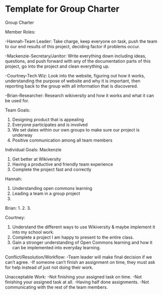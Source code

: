 # Template for Group Charter

Group Charter

Member Roles:

-Hannah-Team Leader: Take charge, keep everyone on task, push the team to our end results of this project, deciding factor if problems occur.

-Mackenzie-Secretary/Janitor: Write everything down including ideas, questions, and push forward with any of the documentation parts of this project, go into the project and clean everything up. 

-Courtney-Tech Wiz: Look into the website, figuring out how it works, understanding the purpose of website and why it is important, then reporting back to the group with all information that is discovered. 

-Brian-Researcher: Research wikiversity and how it works and what it can be used for. 


Team Goals:
1. Designing product that is appealing 
2. Everyone participates and is involved
3. We set dates within our own groups to make sure our project is underway
4. Positive communication among all team members


Individual Goals:
Mackenzie 
1. Get better at Wikiversity 
2. Having a productive and friendly team experience
3. Complete the project fast and correctly 

Hannah:
1. Understanding open commons learning 
2. Leading a team in a group project 
3.

Brian:
1.
2.
3.

Courtney:
1. Understand the different ways to use Wikiversity & maybe implement it into my school work.
2. Complete a project I am happy to present to the entire class.
3. Gain a stronger understanding of Open Commons learning and how it can be implemented into everyday learning.


Conflict/Resolution/Workflow:
-Team leader will make final decision if we can’t agree.
-If someone can’t finish an assignment on time, they must ask for help instead of just not doing their work.


Unacceptable Work:
-Not finishing your assigned task on time.
-Not finishing your assigned task at all.
-Having half done assignments. 
-Not communicating with the rest of the team members. 


